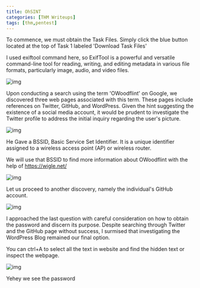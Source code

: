 ```yaml
---
title: OhSINT
categories: [THM Writeups]
tags: [thm,pentest]
---
```


To commence, we must obtain the Task Files. Simply click the blue button located at the top of Task 1 labeled 'Download Task Files'


I used exiftool command here, so ExifTool is a powerful and versatile command-line tool for reading, writing, and editing metadata in various file formats, particularly image, audio, and video files.


![img](https://i.imgur.com/bfokC1G.png)


Upon conducting a search using the term 'OWoodflint' on Google, we discovered three web pages associated with this term. These pages include references on Twitter, GitHub, and WordPress. Given the hint suggesting the existence of a social media account, it would be prudent to investigate the Twitter profile to address the initial inquiry regarding the user's picture.

![img](https://i.imgur.com/EEZyb28.png)

He Gave a BSSID, Basic Service Set Identifier. It is a unique identifier assigned to a wireless access point (AP) or wireless router. 

We will use that BSSID to find more information about OWoodflint with the help of https://wigle.net/

![img](https://i.imgur.com/4kisuhq.png)

Let us proceed to another discovery, namely the individual's GitHub account.

![img](https://i.imgur.com/IrwlWWn.png)



I approached the last question with careful consideration on how to obtain the password and discern its purpose. Despite searching through Twitter and the GitHub page without success, I surmised that investigating the WordPress Blog remained our final option.


You can ctrl+A to select all the text in website and find the hidden text or inspect the webpage.

![img](https://i.imgur.com/GUVNVhB.png)


Yehey we see the password